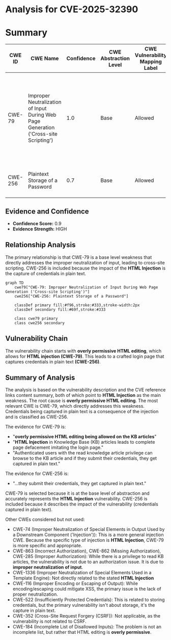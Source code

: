 # Analysis for CVE-2025-32390

# Summary
| CWE ID | CWE Name | Confidence | CWE Abstraction Level | CWE Vulnerability Mapping Label | CWE-Vulnerability Mapping Notes |
|---|---|---|---|---|---|
| CWE-79 | Improper Neutralization of Input During Web Page Generation ('Cross-site Scripting') | 1.0 | Base | Allowed | Primary CWE: The root cause is **overly permissive HTML editing being allowed on the KB articles**, leading to **HTML Injection**. |
| CWE-256 | Plaintext Storage of a Password | 0.7 | Base | Allowed | Secondary Candidate: Credentials are captured in plain text. |

## Evidence and Confidence

*   **Confidence Score:** 0.9
*   **Evidence Strength:** HIGH

## Relationship Analysis
The primary relationship is that CWE-79 is a base level weakness that directly addresses the improper neutralization of input, leading to cross-site scripting. CWE-256 is included because the impact of the **HTML Injection** is the capture of credentials in plain text.

```mermaid
graph TD
    cwe79["CWE-79: Improper Neutralization of Input During Web Page Generation ('Cross-site Scripting')"]
    cwe256["CWE-256: Plaintext Storage of a Password"]

    classDef primary fill:#f96,stroke:#333,stroke-width:2px
    classDef secondary fill:#69f,stroke:#333
    
    class cwe79 primary
    class cwe256 secondary
```

## Vulnerability Chain
The vulnerability chain starts with **overly permissive HTML editing**, which allows for **HTML injection (CWE-79)**. This leads to a crafted login page that captures credentials in plain text **(CWE-256)**.

## Summary of Analysis
The analysis is based on the vulnerability description and the CVE reference links content summary, both of which point to **HTML Injection** as the main weakness. The root cause is **overly permissive HTML editing**. The most relevant CWE is CWE-79, which directly addresses this weakness. Credentials being captured in plain text is a consequence of the injection and is classified as CWE-256.

The evidence for CWE-79 is:
*   "**overly permissive HTML editing being allowed on the KB articles**"
*   "**HTML Injection** in Knowledge Base (KB) articles leads to complete page defacement imitating the login page."
*   "Authenticated users with the read knowledge article privilege can browse to the KB article and if they submit their credentials, they get captured in plain text."

The evidence for CWE-256 is:
*   "...they submit their credentials, they get captured in plain text."

CWE-79 is selected because it is at the base level of abstraction and accurately represents the **HTML Injection** vulnerability. CWE-256 is included because it describes the impact of the vulnerability (credentials captured in plain text).

Other CWEs considered but not used:

*   CWE-74 (Improper Neutralization of Special Elements in Output Used by a Downstream Component ('Injection')): This is a more general injection CWE. Because the specific type of injection is **HTML Injection**, CWE-79 is more specific and appropriate.
*   CWE-863 (Incorrect Authorization), CWE-862 (Missing Authorization), CWE-285 (Improper Authorization): While there is a privilege to read KB articles, the vulnerability is not due to an authorization issue. It is due to **improper neutralization of input**.
*   CWE-1336 (Improper Neutralization of Special Elements Used in a Template Engine): Not directly related to the stated **HTML Injection**
*   CWE-116 (Improper Encoding or Escaping of Output): While encoding/escaping could mitigate XSS, the primary issue is the lack of proper neutralization.
*   CWE-522 (Insufficiently Protected Credentials): This is related to storing credentials, but the primary vulnerability isn't about storage, it's the capture in plain text.
*   CWE-352 (Cross-Site Request Forgery (CSRF)): Not applicable, as the vulnerability is not related to CSRF.
*   CWE-184 (Incomplete List of Disallowed Inputs): The problem is not an incomplete list, but rather that HTML editing is **overly permissive**.